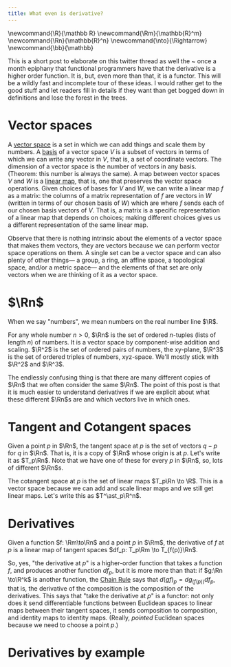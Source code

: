 ```yaml
---
title: What even is derivative?
---
```

\newcommand{\R}{\mathbb R}
\newcommand{\Rm}{\mathbb{R}^m}
\newcommand{\Rn}{\mathbb{R}^n}
\newcommand{\nto}{\Rightarrow}
\newcommand{\bb}{\mathbb}

This is a short post to elaborate on this twitter thread
as well the ~ once a month epiphany that functional programmers
have that the derivative is a higher order function.
It is, but, even more than that, it is a functor.
This will be a wildly fast and incomplete tour of these ideas.
I would rather get to the good stuff and let readers fill in details
if they want than get bogged down in definitions
and lose the forest in the trees.

# Vector spaces
A [vector space][vs] is a set in which we can add things and scale them by numbers.
A [basis][b] of a vector space $V$ is a subset of vectors in terms of which we can
write any vector in $V$, that is, a set of coordinate vectors.
The dimension of a vector space is the number of vectors in any basis.
(Theorem: this number is always the same).
A map between vector spaces $V$ and $W$ is a [linear map][lm], that is,
one that preserves the vector space operations.
Given choices of bases for $V$ and $W$, we can write a linear map $f$
as a matrix: the columns of a matrix representation of $f$ are vectors in $W$
(written in terms of our chosen basis of $W$) which are where $f$ sends each of
our chosen basis vectors of $V$.
That is, a matrix is a specific representation of a linear map that depends on choices;
making different choices gives us a different representation of the same linear map.

Observe that there is nothing intrinsic about the elements of a vector space
that makes them vectors, they are vectors because we can perform vector space operations on them.
A single set can be a vector space and can also plenty of other things—
a group, a ring, an affine space, a topological space, and/or a metric space—
and the elements of that set are only vectors when we are thinking of it as a vector space.

# $\Rn$

When we say "numbers", we mean numbers on the real number line $\R$.

For any whole number $n > 0$,
$\Rn$ is the set of ordered $n$-tuples (lists of length $n$) of numbers.
It is a vector space by component-wise addition and scaling.
$\R^2$ is the set of ordered pairs of numbers, the xy-plane,
$\R^3$ is the set of ordered triples of numbers, xyz-space.
We'll mostly stick with $\R^2$ and $\R^3$.

The endlessly confusing thing is that there are many different copies of
$\Rn$ that we often consider the same $\Rn$.
The point of this post is that it is much easier to understand derivatives
if we are explicit about what these different $\Rn$s are and which vectors
live in which ones.

# Tangent and Cotangent spaces

Given a point $p$ in $\Rn$,
the tangent space at $p$ is the set of vectors $q - p$ for $q$ in $\Rn$.
That is, it is a copy of $\Rn$ whose origin is at $p$.
Let's write it as $T_p\Rn$.
Note that we have one of these for every $p$ in $\Rn$,
so, lots of different $\Rn$s.

The cotangent space at $p$ is the set of linear maps $T_p\Rn \to \R$.
This is a vector space because we can add and scale linear maps
and we still get linear maps.
Let's write this as $T^\ast_p\R^n$.

# Derivatives

Given a function $f: \Rm\to\Rn$ and a point $p$ in $\Rm$,
the derivative of $f$ at $p$ is a linear map of tangent spaces
$df_p: T_p\Rm \to T_{f(p)}\Rn$.

So, yes, "the derivative at $p$" is a higher-order function that
takes a function $f$, and produces another function $df_p$,
but it is more more than that:
if $g:\Rn \to\R^k$ is another function, the [Chain Rule][cr] says that
$d(gf)_p = dg_{(f(p))} df_p$, that is, the derivative of the composition
is the composition of the derivatives.
This says that "take the derivative at $p$" is a functor:
not only does it send differentiable functions between Euclidean spaces
to linear maps between their tangent spaces,
it sends composition to composition,
and identity maps to identity maps.
(Really, _pointed_ Euclidean spaces because we need to choose a point $p$.)

# Derivatives by example












[vs]: https://en.wikipedia.org/wiki/Vector_space
[b]: https://en.wikipedia.org/wiki/Basis_(linear_algebra)
[lm]: https://en.wikipedia.org/wiki/Linear_map
[cr]: https://en.wikipedia.org/wiki/Chain_rule
